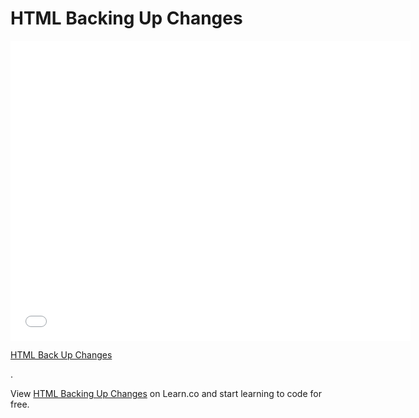 # HTML Backing Up Changes

<iframe width="640" height="480" src="//www.youtube.com/embed/Sh4wSwzf7n0?rel=0&modestbranding=1" frameborder="0" allowfullscreen></iframe>

<p><a href="https://www.youtube.com/watch?v=Sh4wSwzf7n0">HTML Back Up Changes</a></p>.

<p data-visibility='hidden'>View <a href='https://learn.co/lessons/html-backing-up-changes' title='HTML Backing Up Changes'>HTML Backing Up Changes</a> on Learn.co and start learning to code for free.</p>
